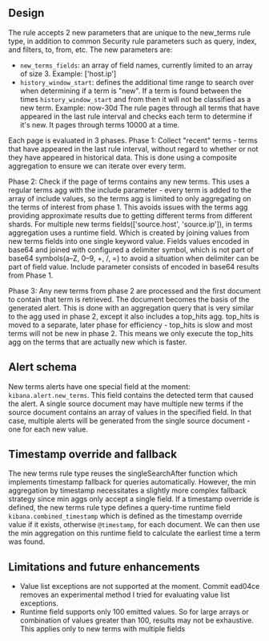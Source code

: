## Design

The rule accepts 2 new parameters that are unique to the new_terms rule type, in addition to common Security rule parameters such as query, index, and filters, to, from, etc. The new parameters are:

- `new_terms_fields`: an array of field names, currently limited to an array of size 3.
  Example: ['host.ip']
- `history_window_start`: defines the additional time range to search over when determining if a term is "new". If a term is found between the times `history_window_start` and from then it will not be classified as a new term.
  Example: now-30d
  The rule pages through all terms that have appeared in the last rule interval and checks each term to determine if it's new. It pages through terms 10000 at a time.

Each page is evaluated in 3 phases.
Phase 1: Collect "recent" terms - terms that have appeared in the last rule interval, without regard to whether or not they have appeared in historical data. This is done using a composite aggregation to ensure we can iterate over every term.

Phase 2: Check if the page of terms contains any new terms. This uses a regular terms agg with the include parameter - every term is added to the array of include values, so the terms agg is limited to only aggregating on the terms of interest from phase 1. This avoids issues with the terms agg providing approximate results due to getting different terms from different shards.
For multiple new terms fields(['source.host', 'source.ip']), in terms aggregation uses a runtime field. Which is created by joining values from new terms fields into one single keyword value. Fields values encoded in base64 and joined with configured a delimiter symbol, which is not part of base64 symbols(a–Z, 0–9, +, /,  =) to avoid a situation when delimiter can be part of field value. Include parameter consists of encoded in base64 results from Phase 1.

Phase 3: Any new terms from phase 2 are processed and the first document to contain that term is retrieved. The document becomes the basis of the generated alert. This is done with an aggregation query that is very similar to the agg used in phase 2, except it also includes a top_hits agg. top_hits is moved to a separate, later phase for efficiency - top_hits is slow and most terms will not be new in phase 2. This means we only execute the top_hits agg on the terms that are actually new which is faster.

## Alert schema

New terms alerts have one special field at the moment: `kibana.alert.new_terms`. This field contains the detected term that caused the alert. A single source document may have multiple new terms if the source document contains an array of values in the specified field. In that case, multiple alerts will be generated from the single source document - one for each new value.

## Timestamp override and fallback

The new terms rule type reuses the singleSearchAfter function which implements timestamp fallback for queries automatically. However, the min aggregation by timestamp necessitates a slightly more complex fallback strategy since min aggs only accept a single field. If a timestamp override is defined, the new terms rule type defines a query-time runtime field `kibana.combined_timestamp` which is defined as the timestamp override value if it exists, otherwise `@timestamp`, for each document. We can then use the min aggregation on this runtime field to calculate the earliest time a term was found.

## Limitations and future enhancements

- Value list exceptions are not supported at the moment. Commit ead04ce removes an experimental method I tried for evaluating value list exceptions.
- Runtime field supports only 100 emitted values. So for large arrays or combination of values greater than 100, results may not be exhaustive. This applies only to new terms with multiple fields
